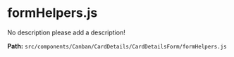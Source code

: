 # formHelpers.js
No description please add a description!

**Path:** `src/components/Canban/CardDetails/CardDetailsForm/formHelpers.js` 
